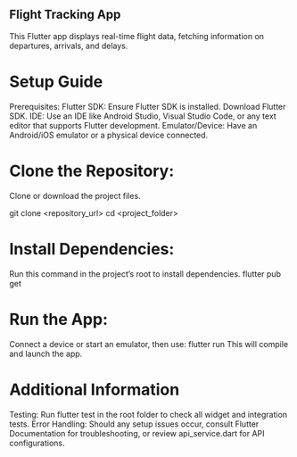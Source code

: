 ## Flight Tracking App

This Flutter app displays real-time flight data, fetching information on departures, arrivals, and delays.

# Setup Guide

Prerequisites:
Flutter SDK: Ensure Flutter SDK is installed. Download Flutter SDK.
IDE: Use an IDE like Android Studio, Visual Studio Code, or any text editor that supports Flutter development.
Emulator/Device: Have an Android/iOS emulator or a physical device connected.

# Clone the Repository: 

Clone or download the project files.

git clone <repository_url>
cd <project_folder>

# Install Dependencies: 

Run this command in the project’s root to install dependencies.
flutter pub get

# Run the App: 

Connect a device or start an emulator, then use:
flutter run
This will compile and launch the app.

# Additional Information

Testing: Run flutter test in the root folder to check all widget and integration tests.
Error Handling: Should any setup issues occur, consult Flutter Documentation for troubleshooting, or review api_service.dart for API configurations.









